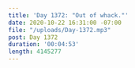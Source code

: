 ```yaml
---
title: 'Day 1372: "Out of whack."'
date: 2020-10-22 16:31:00 -07:00
file: "/uploads/Day-1372.mp3"
post: Day 1372
duration: '00:04:53'
length: 4145277
---
```


